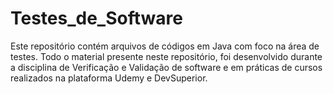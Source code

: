 # Testes_de_Software
Este repositório contém arquivos de códigos em Java com foco na área de testes. Todo o material presente neste repositório, foi desenvolvido durante a disciplina de Verificação e Validação de software e em práticas de cursos realizados na plataforma Udemy e DevSuperior.
